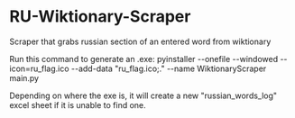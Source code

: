 # RU-Wiktionary-Scraper
Scraper that grabs russian section of an entered word from wiktionary

Run this command to generate an .exe:
pyinstaller --onefile --windowed --icon=ru_flag.ico --add-data "ru_flag.ico;." --name WiktionaryScraper main.py

Depending on where the exe is, it will create a new "russian_words_log" excel sheet if it is unable to find one.
